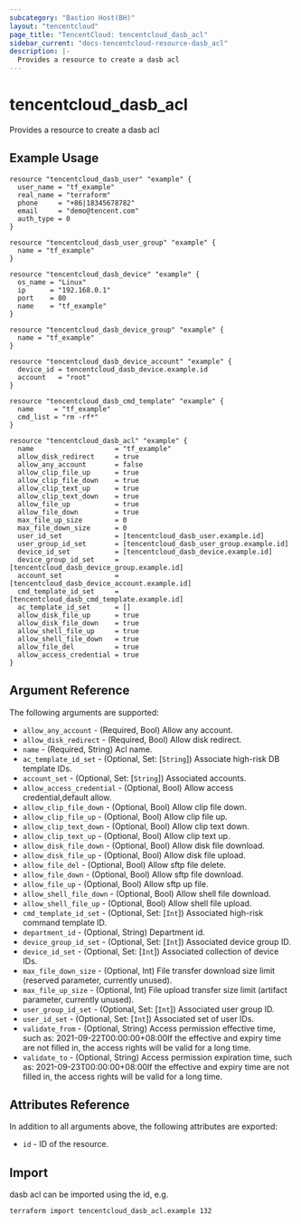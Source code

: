```yaml
---
subcategory: "Bastion Host(BH)"
layout: "tencentcloud"
page_title: "TencentCloud: tencentcloud_dasb_acl"
sidebar_current: "docs-tencentcloud-resource-dasb_acl"
description: |-
  Provides a resource to create a dasb acl
---
```


# tencentcloud_dasb_acl

Provides a resource to create a dasb acl

## Example Usage

```hcl
resource "tencentcloud_dasb_user" "example" {
  user_name = "tf_example"
  real_name = "terraform"
  phone     = "+86|18345678782"
  email     = "demo@tencent.com"
  auth_type = 0
}

resource "tencentcloud_dasb_user_group" "example" {
  name = "tf_example"
}

resource "tencentcloud_dasb_device" "example" {
  os_name = "Linux"
  ip      = "192.168.0.1"
  port    = 80
  name    = "tf_example"
}

resource "tencentcloud_dasb_device_group" "example" {
  name = "tf_example"
}

resource "tencentcloud_dasb_device_account" "example" {
  device_id = tencentcloud_dasb_device.example.id
  account   = "root"
}

resource "tencentcloud_dasb_cmd_template" "example" {
  name     = "tf_example"
  cmd_list = "rm -rf*"
}

resource "tencentcloud_dasb_acl" "example" {
  name                    = "tf_example"
  allow_disk_redirect     = true
  allow_any_account       = false
  allow_clip_file_up      = true
  allow_clip_file_down    = true
  allow_clip_text_up      = true
  allow_clip_text_down    = true
  allow_file_up           = true
  allow_file_down         = true
  max_file_up_size        = 0
  max_file_down_size      = 0
  user_id_set             = [tencentcloud_dasb_user.example.id]
  user_group_id_set       = [tencentcloud_dasb_user_group.example.id]
  device_id_set           = [tencentcloud_dasb_device.example.id]
  device_group_id_set     = [tencentcloud_dasb_device_group.example.id]
  account_set             = [tencentcloud_dasb_device_account.example.id]
  cmd_template_id_set     = [tencentcloud_dasb_cmd_template.example.id]
  ac_template_id_set      = []
  allow_disk_file_up      = true
  allow_disk_file_down    = true
  allow_shell_file_up     = true
  allow_shell_file_down   = true
  allow_file_del          = true
  allow_access_credential = true
}
```

## Argument Reference

The following arguments are supported:

* `allow_any_account` - (Required, Bool) Allow any account.
* `allow_disk_redirect` - (Required, Bool) Allow disk redirect.
* `name` - (Required, String) Acl name.
* `ac_template_id_set` - (Optional, Set: [`String`]) Associate high-risk DB template IDs.
* `account_set` - (Optional, Set: [`String`]) Associated accounts.
* `allow_access_credential` - (Optional, Bool) Allow access credential,default allow.
* `allow_clip_file_down` - (Optional, Bool) Allow clip file down.
* `allow_clip_file_up` - (Optional, Bool) Allow clip file up.
* `allow_clip_text_down` - (Optional, Bool) Allow clip text down.
* `allow_clip_text_up` - (Optional, Bool) Allow clip text up.
* `allow_disk_file_down` - (Optional, Bool) Allow disk file download.
* `allow_disk_file_up` - (Optional, Bool) Allow disk file upload.
* `allow_file_del` - (Optional, Bool) Allow sftp file delete.
* `allow_file_down` - (Optional, Bool) Allow sftp file download.
* `allow_file_up` - (Optional, Bool) Allow sftp up file.
* `allow_shell_file_down` - (Optional, Bool) Allow shell file download.
* `allow_shell_file_up` - (Optional, Bool) Allow shell file upload.
* `cmd_template_id_set` - (Optional, Set: [`Int`]) Associated high-risk command template ID.
* `department_id` - (Optional, String) Department id.
* `device_group_id_set` - (Optional, Set: [`Int`]) Associated device group ID.
* `device_id_set` - (Optional, Set: [`Int`]) Associated collection of device IDs.
* `max_file_down_size` - (Optional, Int) File transfer download size limit (reserved parameter, currently unused).
* `max_file_up_size` - (Optional, Int) File upload transfer size limit (artifact parameter, currently unused).
* `user_group_id_set` - (Optional, Set: [`Int`]) Associated user group ID.
* `user_id_set` - (Optional, Set: [`Int`]) Associated set of user IDs.
* `validate_from` - (Optional, String) Access permission effective time, such as: 2021-09-22T00:00:00+08:00If the effective and expiry time are not filled in, the access rights will be valid for a long time.
* `validate_to` - (Optional, String) Access permission expiration time, such as: 2021-09-23T00:00:00+08:00If the effective and expiry time are not filled in, the access rights will be valid for a long time.

## Attributes Reference

In addition to all arguments above, the following attributes are exported:

* `id` - ID of the resource.




## Import

dasb acl can be imported using the id, e.g.

```
terraform import tencentcloud_dasb_acl.example 132
```


